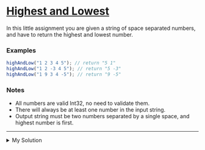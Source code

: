 # [Highest and Lowest](https://www.codewars.com/kata/554b4ac871d6813a03000035)

In this little assignment you are given a string of space separated numbers, and have to return the highest and lowest
number.

### Examples

```js
highAndLow("1 2 3 4 5"); // return "5 1"
highAndLow("1 2 -3 4 5"); // return "5 -3"
highAndLow("1 9 3 4 -5"); // return "9 -5"
```

### Notes

- All numbers are valid Int32, no need to validate them.
- There will always be at least one number in the input string.
- Output string must be two numbers separated by a single space, and highest number is first.

---

<details><summary>My Solution</summary>

```js
function highAndLow(numbers) {
  const sortedNumbers = numbers.split(" ").sort((a, b) => {
    // Sort the numbers in ascending order by converting them to floats
    return parseFloat(a) - parseFloat(b);
  });

  // Return the highest and lowest numbers as a formatted string
  return `${sortedNumbers[sortedNumbers.length - 1]} ${sortedNumbers[0]}`;
}
```

</details>
